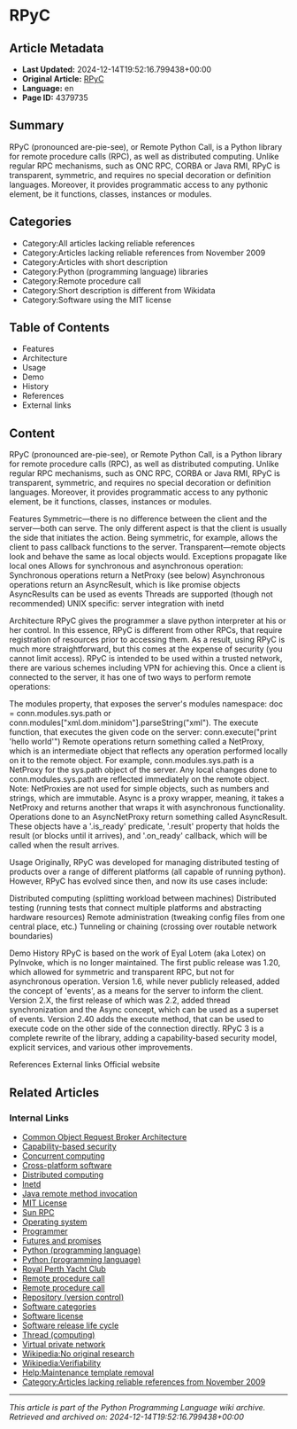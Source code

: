 # RPyC

## Article Metadata

- **Last Updated:** 2024-12-14T19:52:16.799438+00:00
- **Original Article:** [RPyC](https://en.wikipedia.org/wiki/RPyC)
- **Language:** en
- **Page ID:** 4379735

## Summary

RPyC (pronounced are-pie-see), or Remote Python Call, is a Python library for remote procedure calls (RPC), as well as distributed computing. Unlike regular RPC mechanisms, such as ONC RPC, CORBA or Java RMI, RPyC is transparent, symmetric, and requires no special decoration or definition languages. Moreover, it provides programmatic access to any pythonic element, be it functions, classes, instances or modules.

## Categories

- Category:All articles lacking reliable references
- Category:Articles lacking reliable references from November 2009
- Category:Articles with short description
- Category:Python (programming language) libraries
- Category:Remote procedure call
- Category:Short description is different from Wikidata
- Category:Software using the MIT license

## Table of Contents

- Features
- Architecture
- Usage
- Demo
- History
- References
- External links

## Content

RPyC (pronounced are-pie-see), or Remote Python Call, is a Python library for remote procedure calls (RPC), as well as distributed computing. Unlike regular RPC mechanisms, such as ONC RPC, CORBA or Java RMI, RPyC is transparent, symmetric, and requires no special decoration or definition languages. Moreover, it provides programmatic access to any pythonic element, be it functions, classes, instances or modules.

Features
Symmetric—there is no difference between the client and the server—both can serve. The only different aspect is that the client is usually the side that initiates the action. Being symmetric, for example, allows the client to pass callback functions to the server.
Transparent—remote objects look and behave the same as local objects would.
Exceptions propagate like local ones
Allows for synchronous and asynchronous operation:
Synchronous operations return a NetProxy (see below)
Asynchronous operations return an AsyncResult, which is like promise objects
AsyncResults can be used as events
Threads are supported (though not recommended)
UNIX specific: server integration with inetd

Architecture
RPyC gives the programmer a slave python interpreter at his or her control. In this essence, RPyC is different from other RPCs, that require registration of resources prior to accessing them. As a result, using RPyC is much more straightforward, but this comes at the expense of security (you cannot limit access). RPyC is intended to be used within a trusted network, there are various schemes including VPN for achieving this.
Once a client is connected to the server, it has one of two ways to perform remote operations:

The modules property, that exposes the server's modules namespace: doc = conn.modules.sys.path or conn.modules["xml.dom.minidom"].parseString("<some>xml</some>").
The execute function, that executes the given code on the server: conn.execute("print 'hello world'")
Remote operations return something called a NetProxy, which is an intermediate object that reflects any operation performed locally on it to the remote object. For example, conn.modules.sys.path is a NetProxy for the sys.path object of the server. Any local changes done to conn.modules.sys.path are reflected immediately on the remote object.
Note: NetProxies are not used for simple objects, such as numbers and strings, which are immutable.
Async is a proxy wrapper, meaning, it takes a NetProxy and returns another that wraps it with asynchronous functionality. Operations done to an AsyncNetProxy return something called AsyncResult. These objects have a '.is_ready' predicate, '.result' property that holds the result (or blocks until it arrives), and '.on_ready' callback, which will be called when the result arrives.

Usage
Originally, RPyC was developed for managing distributed testing of products over a range of different platforms (all capable of running python). However, RPyC has evolved since then, and now its use cases include:

Distributed computing (splitting workload between machines)
Distributed testing (running tests that connect multiple platforms and abstracting hardware resources)
Remote administration (tweaking config files from one central place, etc.)
Tunneling or chaining (crossing over routable network boundaries)

Demo
History
RPyC is based on the work of Eyal Lotem (aka Lotex) on PyInvoke, which is no longer maintained. The first public release was 1.20, which allowed for symmetric and transparent RPC, but not for asynchronous operation. Version 1.6, while never publicly released, added the concept of 'events', as a means for the server to inform the client. Version 2.X, the first release of which was 2.2, added thread synchronization and the Async concept, which can be used as a superset of events. Version 2.40 adds the execute method, that can be used to execute code on the other side of the connection directly.
RPyC 3 is a complete rewrite of the library, adding a capability-based security model, explicit services, and various other improvements.

References
External links
Official website

## Related Articles

### Internal Links

- [Common Object Request Broker Architecture](https://en.wikipedia.org/wiki/Common_Object_Request_Broker_Architecture)
- [Capability-based security](https://en.wikipedia.org/wiki/Capability-based_security)
- [Concurrent computing](https://en.wikipedia.org/wiki/Concurrent_computing)
- [Cross-platform software](https://en.wikipedia.org/wiki/Cross-platform_software)
- [Distributed computing](https://en.wikipedia.org/wiki/Distributed_computing)
- [Inetd](https://en.wikipedia.org/wiki/Inetd)
- [Java remote method invocation](https://en.wikipedia.org/wiki/Java_remote_method_invocation)
- [MIT License](https://en.wikipedia.org/wiki/MIT_License)
- [Sun RPC](https://en.wikipedia.org/wiki/Sun_RPC)
- [Operating system](https://en.wikipedia.org/wiki/Operating_system)
- [Programmer](https://en.wikipedia.org/wiki/Programmer)
- [Futures and promises](https://en.wikipedia.org/wiki/Futures_and_promises)
- [Python (programming language)](https://en.wikipedia.org/wiki/Python_(programming_language))
- [Python (programming language)](https://en.wikipedia.org/wiki/Python_(programming_language))
- [Royal Perth Yacht Club](https://en.wikipedia.org/wiki/Royal_Perth_Yacht_Club)
- [Remote procedure call](https://en.wikipedia.org/wiki/Remote_procedure_call)
- [Remote procedure call](https://en.wikipedia.org/wiki/Remote_procedure_call)
- [Repository (version control)](https://en.wikipedia.org/wiki/Repository_(version_control))
- [Software categories](https://en.wikipedia.org/wiki/Software_categories)
- [Software license](https://en.wikipedia.org/wiki/Software_license)
- [Software release life cycle](https://en.wikipedia.org/wiki/Software_release_life_cycle)
- [Thread (computing)](https://en.wikipedia.org/wiki/Thread_(computing))
- [Virtual private network](https://en.wikipedia.org/wiki/Virtual_private_network)
- [Wikipedia:No original research](https://en.wikipedia.org/wiki/Wikipedia:No_original_research)
- [Wikipedia:Verifiability](https://en.wikipedia.org/wiki/Wikipedia:Verifiability)
- [Help:Maintenance template removal](https://en.wikipedia.org/wiki/Help:Maintenance_template_removal)
- [Category:Articles lacking reliable references from November 2009](https://en.wikipedia.org/wiki/Category:Articles_lacking_reliable_references_from_November_2009)

---
_This article is part of the Python Programming Language wiki archive._
_Retrieved and archived on: 2024-12-14T19:52:16.799438+00:00_